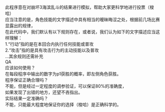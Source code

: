此程序意在对崩坏3海滨乱斗的结果进行模拟，帮助大家更科学地进行投票（梭哈）<br>
应当注意的是，角色技能的文字描述中具有相当的暧昧晦涩之处，根据前几场比赛显露出的规律，<br>
在此代码中，我们默认有以下规则存在，或者说，我们认为如下的文字描述应当这样理解：<br>
1.“行动”指的是在本回合内执行任何技能或普攻<br>
2.“攻击”指的是具有攻击行为的主动技能以及普攻<br>
...其余规则还需补充<br>
QA<br>
应该如何使用？<br>
在每段程序中输出的数字为p1获胜的概率，即左侧角色获胜。<br>
程序保证正确合理吗？<br>
不能，但是经过一定程度的调参验证，可以保证80%的准确度，<br>
如果发现了出错的地方，还望不吝指出。<br>
实际结果一定准确吗？<br>
不能，只能最大程度地保证你的选择（梭哈）是正确科学的。<br>
